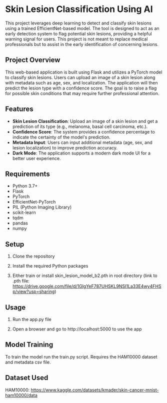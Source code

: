 # Skin Lesion Classification Using AI

This project leverages deep learning to detect and classify skin lesions using a trained EfficientNet-based model. The tool is designed to act as an early detection system to flag potential skin lesions, providing a helpful warning signal for users. This project is not meant to replace medical professionals but to assist in the early identification of concerning lesions.

## Project Overview

This web-based application is built using Flask and utilizes a PyTorch model to classify skin lesions. Users can upload an image of a skin lesion along with metadata such as age, sex, and localization. The application will then predict the lesion type with a confidence score. The goal is to raise a flag for possible skin conditions that may require further professional attention.

## Features

- **Skin Lesion Classification**: Upload an image of a skin lesion and get a prediction of its type (e.g., melanoma, basal cell carcinoma, etc.).
- **Confidence Score**: The system provides a confidence percentage to indicate the certainty of the model's prediction.
- **Metadata Input**: Users can input additional metadata (age, sex, and lesion localization) to improve prediction accuracy.
- **Dark Mode**: The application supports a modern dark mode UI for a better user experience.

## Requirements

- Python 3.7+
- Flask
- PyTorch
- EfficientNet-PyTorch
- PIL (Python Imaging Library)
- scikit-learn
- tqdm
- pandas
- numpy

## Setup

1. Clone the repository

2. Install the required Python packages

3. Either train or install skin_lesion_model_b2.pth in root directory (link to .pth file: https://drive.google.com/file/d/1GlgYeF787UHSKL9NSI1La33E4wy4FHSp/view?usp=sharing)

## Usage

1. Run the app.py file

2. Open a browser and go to http://localhost:5000 to use the app

## Model Training

To train the model run the train.py script. Requires the HAM10000 dataset and metadata csv file.

## Dataset Used

HAM10000: https://www.kaggle.com/datasets/kmader/skin-cancer-mnist-ham10000/data

